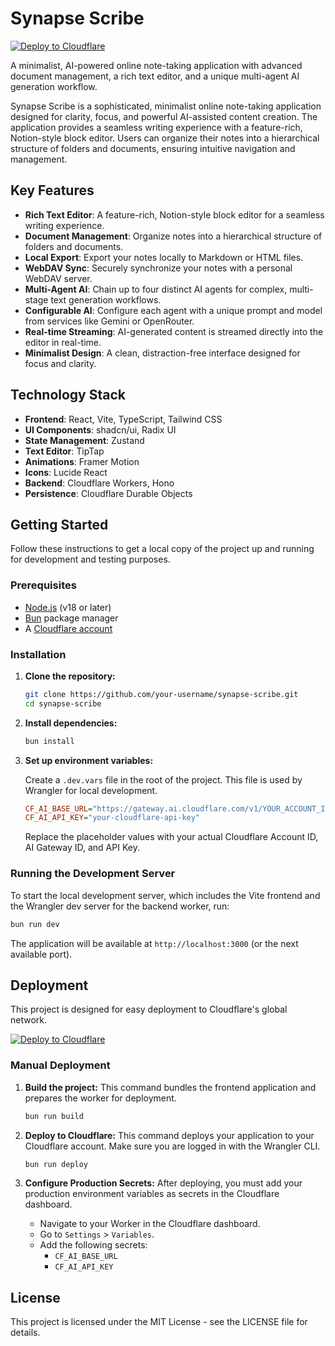 # Synapse Scribe

[![Deploy to Cloudflare](https://deploy.workers.cloudflare.com/button)](https://deploy.workers.cloudflare.com/?url=https://github.com/stwxvoice/generated-app-20250928-083652)

A minimalist, AI-powered online note-taking application with advanced document management, a rich text editor, and a unique multi-agent AI generation workflow.

Synapse Scribe is a sophisticated, minimalist online note-taking application designed for clarity, focus, and powerful AI-assisted content creation. The application provides a seamless writing experience with a feature-rich, Notion-style block editor. Users can organize their notes into a hierarchical structure of folders and documents, ensuring intuitive navigation and management.

## Key Features

-   **Rich Text Editor**: A feature-rich, Notion-style block editor for a seamless writing experience.
-   **Document Management**: Organize notes into a hierarchical structure of folders and documents.
-   **Local Export**: Export your notes locally to Markdown or HTML files.
-   **WebDAV Sync**: Securely synchronize your notes with a personal WebDAV server.
-   **Multi-Agent AI**: Chain up to four distinct AI agents for complex, multi-stage text generation workflows.
-   **Configurable AI**: Configure each agent with a unique prompt and model from services like Gemini or OpenRouter.
-   **Real-time Streaming**: AI-generated content is streamed directly into the editor in real-time.
-   **Minimalist Design**: A clean, distraction-free interface designed for focus and clarity.

## Technology Stack

-   **Frontend**: React, Vite, TypeScript, Tailwind CSS
-   **UI Components**: shadcn/ui, Radix UI
-   **State Management**: Zustand
-   **Text Editor**: TipTap
-   **Animations**: Framer Motion
-   **Icons**: Lucide React
-   **Backend**: Cloudflare Workers, Hono
-   **Persistence**: Cloudflare Durable Objects

## Getting Started

Follow these instructions to get a local copy of the project up and running for development and testing purposes.

### Prerequisites

-   [Node.js](https://nodejs.org/) (v18 or later)
-   [Bun](https://bun.sh/) package manager
-   A [Cloudflare account](https://dash.cloudflare.com/sign-up)

### Installation

1.  **Clone the repository:**
    ```bash
    git clone https://github.com/your-username/synapse-scribe.git
    cd synapse-scribe
    ```

2.  **Install dependencies:**
    ```bash
    bun install
    ```

3.  **Set up environment variables:**

    Create a `.dev.vars` file in the root of the project. This file is used by Wrangler for local development.

    ```ini
    CF_AI_BASE_URL="https://gateway.ai.cloudflare.com/v1/YOUR_ACCOUNT_ID/YOUR_GATEWAY_ID/openai"
    CF_AI_API_KEY="your-cloudflare-api-key"
    ```

    Replace the placeholder values with your actual Cloudflare Account ID, AI Gateway ID, and API Key.

### Running the Development Server

To start the local development server, which includes the Vite frontend and the Wrangler dev server for the backend worker, run:

```bash
bun run dev
```

The application will be available at `http://localhost:3000` (or the next available port).

## Deployment

This project is designed for easy deployment to Cloudflare's global network.

[![Deploy to Cloudflare](https://deploy.workers.cloudflare.com/button)](https://deploy.workers.cloudflare.com/?url=https://github.com/stwxvoice/generated-app-20250928-083652)

### Manual Deployment

1.  **Build the project:**
    This command bundles the frontend application and prepares the worker for deployment.
    ```bash
    bun run build
    ```

2.  **Deploy to Cloudflare:**
    This command deploys your application to your Cloudflare account. Make sure you are logged in with the Wrangler CLI.
    ```bash
    bun run deploy
    ```

3.  **Configure Production Secrets:**
    After deploying, you must add your production environment variables as secrets in the Cloudflare dashboard.

    -   Navigate to your Worker in the Cloudflare dashboard.
    -   Go to `Settings` > `Variables`.
    -   Add the following secrets:
        -   `CF_AI_BASE_URL`
        -   `CF_AI_API_KEY`

## License

This project is licensed under the MIT License - see the LICENSE file for details.